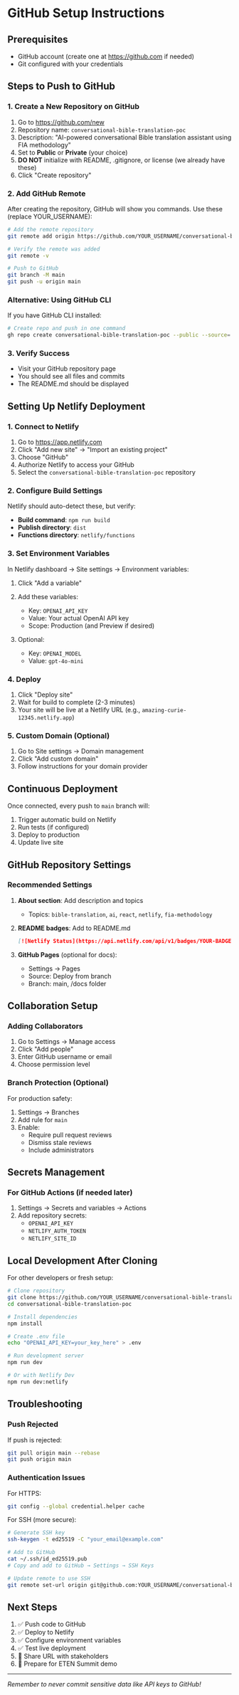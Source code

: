 # GitHub Setup Instructions

## Prerequisites

- GitHub account (create one at https://github.com if needed)
- Git configured with your credentials

## Steps to Push to GitHub

### 1. Create a New Repository on GitHub

1. Go to https://github.com/new
2. Repository name: `conversational-bible-translation-poc`
3. Description: "AI-powered conversational Bible translation assistant using FIA methodology"
4. Set to **Public** or **Private** (your choice)
5. **DO NOT** initialize with README, .gitignore, or license (we already have these)
6. Click "Create repository"

### 2. Add GitHub Remote

After creating the repository, GitHub will show you commands. Use these (replace YOUR_USERNAME):

```bash
# Add the remote repository
git remote add origin https://github.com/YOUR_USERNAME/conversational-bible-translation-poc.git

# Verify the remote was added
git remote -v

# Push to GitHub
git branch -M main
git push -u origin main
```

### Alternative: Using GitHub CLI

If you have GitHub CLI installed:

```bash
# Create repo and push in one command
gh repo create conversational-bible-translation-poc --public --source=. --remote=origin --push
```

### 3. Verify Success

- Visit your GitHub repository page
- You should see all files and commits
- The README.md should be displayed

## Setting Up Netlify Deployment

### 1. Connect to Netlify

1. Go to https://app.netlify.com
2. Click "Add new site" → "Import an existing project"
3. Choose "GitHub"
4. Authorize Netlify to access your GitHub
5. Select the `conversational-bible-translation-poc` repository

### 2. Configure Build Settings

Netlify should auto-detect these, but verify:

- **Build command**: `npm run build`
- **Publish directory**: `dist`
- **Functions directory**: `netlify/functions`

### 3. Set Environment Variables

In Netlify dashboard → Site settings → Environment variables:

1. Click "Add a variable"
2. Add these variables:

   - Key: `OPENAI_API_KEY`
   - Value: Your actual OpenAI API key
   - Scope: Production (and Preview if desired)

3. Optional:
   - Key: `OPENAI_MODEL`
   - Value: `gpt-4o-mini`

### 4. Deploy

1. Click "Deploy site"
2. Wait for build to complete (2-3 minutes)
3. Your site will be live at a Netlify URL (e.g., `amazing-curie-12345.netlify.app`)

### 5. Custom Domain (Optional)

1. Go to Site settings → Domain management
2. Click "Add custom domain"
3. Follow instructions for your domain provider

## Continuous Deployment

Once connected, every push to `main` branch will:

1. Trigger automatic build on Netlify
2. Run tests (if configured)
3. Deploy to production
4. Update live site

## GitHub Repository Settings

### Recommended Settings

1. **About section**: Add description and topics
   - Topics: `bible-translation`, `ai`, `react`, `netlify`, `fia-methodology`
2. **README badges**: Add to README.md

   ```markdown
   [![Netlify Status](https://api.netlify.com/api/v1/badges/YOUR-BADGE-ID/deploy-status)](https://app.netlify.com/sites/YOUR-SITE-NAME/deploys)
   ```

3. **GitHub Pages** (optional for docs):
   - Settings → Pages
   - Source: Deploy from branch
   - Branch: main, /docs folder

## Collaboration Setup

### Adding Collaborators

1. Go to Settings → Manage access
2. Click "Add people"
3. Enter GitHub username or email
4. Choose permission level

### Branch Protection (Optional)

For production safety:

1. Settings → Branches
2. Add rule for `main`
3. Enable:
   - Require pull request reviews
   - Dismiss stale reviews
   - Include administrators

## Secrets Management

### For GitHub Actions (if needed later)

1. Settings → Secrets and variables → Actions
2. Add repository secrets:
   - `OPENAI_API_KEY`
   - `NETLIFY_AUTH_TOKEN`
   - `NETLIFY_SITE_ID`

## Local Development After Cloning

For other developers or fresh setup:

```bash
# Clone repository
git clone https://github.com/YOUR_USERNAME/conversational-bible-translation-poc.git
cd conversational-bible-translation-poc

# Install dependencies
npm install

# Create .env file
echo "OPENAI_API_KEY=your_key_here" > .env

# Run development server
npm run dev

# Or with Netlify Dev
npm run dev:netlify
```

## Troubleshooting

### Push Rejected

If push is rejected:

```bash
git pull origin main --rebase
git push origin main
```

### Authentication Issues

For HTTPS:

```bash
git config --global credential.helper cache
```

For SSH (more secure):

```bash
# Generate SSH key
ssh-keygen -t ed25519 -C "your_email@example.com"

# Add to GitHub
cat ~/.ssh/id_ed25519.pub
# Copy and add to GitHub → Settings → SSH Keys

# Update remote to use SSH
git remote set-url origin git@github.com:YOUR_USERNAME/conversational-bible-translation-poc.git
```

## Next Steps

1. ✅ Push code to GitHub
2. ✅ Deploy to Netlify
3. ✅ Configure environment variables
4. ✅ Test live deployment
5. 📝 Share URL with stakeholders
6. 🎯 Prepare for ETEN Summit demo

---

_Remember to never commit sensitive data like API keys to GitHub!_
